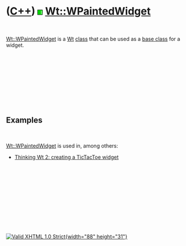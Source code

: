 



 

 

 

 

 

([C++](Cpp.htm)) ![Wt](PicWt.png) [Wt::WPaintedWidget](CppWPaintedWidget.htm)
=============================================================================

 

[Wt::WPaintedWidget](CppWPaintedWidget.htm) is a [Wt](CppWt.htm)
[class](CppClass.htm) that can be used as a [base
class](CppBaseClass.htm) for a widget.

 

 

 

 

 

Examples
--------

 

[Wt::WPaintedWidget](CppWPaintedWidget.htm) is used in, among others:

-   [Thinking Wt 2: creating a TicTacToe widget](CppThinkingWt2.htm)

 

 

 

 

 





 

[![Valid XHTML 1.0 Strict](valid-xhtml10.png){width="88"
height="31"}](http://validator.w3.org/check?uri=referer)

